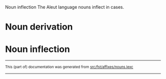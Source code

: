 Noun inflection
The Aleut language nouns inflect in cases.

# Noun derivation

# Noun inflection

* * *

<small>This (part of) documentation was generated from [src/fst/affixes/nouns.lexc](https://github.com/giellalt/lang-ale/blob/main/src/fst/affixes/nouns.lexc)</small>

---

